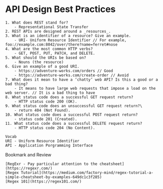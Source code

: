 # API Design Best Practices

    1. What does REST stand for?
        - Representational State Transfer 
    2. REST APIs are designed around a _resources_.
    3. What is an identifier of a resource? Give an example.
        - URI- Uniform Resource Identifier // For example, foo://example.com:8042/over/there?name=ferret#nose
    4. What are the most common HTTP verbs?
        - GET, POST, PUT, PATCH, and DELETE.
    5. What should the URIs be based on?
        - Nouns (the resource)
    6. Give an example of a good URI.
        - https://adventure-works.com/orders // Good
        - https://adventure-works.com/create-order // Avoid
    7. What does it mean to have a ‘chatty’ web API? Is this a good or a bad thing?
        - It means to have large web requests that impose a load on the web server. // It is a bad thing to have 
    8. What status code does a successful GET request return? 
        - HTTP status code 200 (OK).
    9. What status code does an unsuccessful GET request return?\
        - return 404 (Not Found).
    10. What status code does a successful POST request return?
        - status code 201 (Created).
    11. What status code does a successful DELETE request return?
        - HTTP status code 204 (No Content).

    Vocab
    URI - Uniform Resource Identifier
    API - Application Porgramming Interface


Bookmark and Review

    [RegExr - Pay particular attention to the cheatsheet](https://regexr.com/)
    [Regex Tutorial](https://medium.com/factory-mind/regex-tutorial-a-simple-cheatsheet-by-examples-649dc1c3f285)
    [Regex 101](https://regex101.com/)
